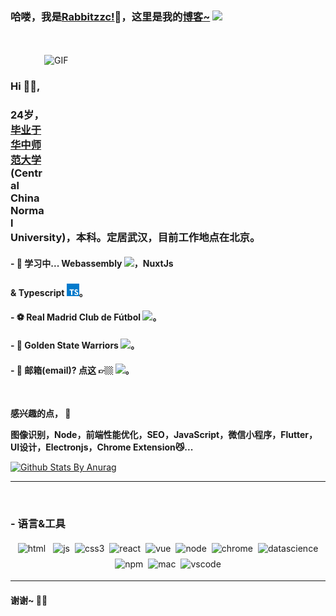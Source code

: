 ### 哈喽，我是[Rabbitzzc!](https://github.com/Rabbitzzc)👋，这里是我的[博客~](http://www.rabbitzzc.top/) ![](https://pronoun.cyou/x/y?subject=He&object=Him&height=20)
<br/>

<!-- <a href="https://www.npmjs.com/~simida">
  <img align="left" alt="npm" width="22px" src="https://github.com/Rabbitzzc/Rabbitzzc/blob/master/svgs/npm.svg" />
</a> -->

<br />

<img align="right" height="270px" width="450px" alt="GIF" src="https://github.com/Rabbitzzc/Rabbitzzc/blob/master/svgs/giphy.gif" />
<br />

### Hi 🙋‍♂️,
### 24岁，[毕业于华中师范大学](https://zh.wikipedia.org/wiki/%E5%8D%8E%E4%B8%AD%E5%B8%88%E8%8C%83%E5%A4%A7%E5%AD%A6)(Central China Normal University)，本科。定居武汉，目前工作地点在北京。


#### - 🥀 学习中... Webassembly  <code><img height="20" src="https://avatars1.githubusercontent.com/u/11578470?s=200&v=4"></code>，NuxtJs <code> <img height="20" width="16" src="https://avatars2.githubusercontent.com/u/23360933?s=200&v=4"> </code>  & Typescript <code><img height="20" src="https://raw.githubusercontent.com/github/explore/80688e429a7d4ef2fca1e82350fe8e3517d3494d/topics/typescript/typescript.png"></code>。


#### - ⚽️ Real Madrid Club de Fútbol <code><img height="20" src="https://ssl.gstatic.com/onebox/media/sports/logos/Th4fAVAZeCJWRcKoLW7koA_48x48.png"></code>。

#### - 🏀 Golden State Warriors <code><img height="20" src="https://gdc.hupucdn.com/gdc/nba/team/logo/e6d876b019135540.png"></code>。


#### - 📮 邮箱(email)? 点这 👉🏼 [<img src="https://github.com/Rabbitzzc/Rabbitzzc/blob/master/svgs/coloredBadges/svg/social/gmail.svg">](zzclovelcs@gmail.com)。


<br />


**感兴趣的点， 🙏**

**图像识别，Node，前端性能优化，SEO，JavaScript，微信小程序，Flutter，UI设计，Electronjs，Chrome Extension😼...**
<br />


[![Github Stats By Anurag](https://github-readme-stats.vercel.app/api?username=Rabbitzzc&show_icons=true&title_color=fff&icon_color=79ff97&text_color=9f9f9f&bg_color=151515)](https://github.com/anuraghazra/github-readme-stats)

*************

<br />

### - 语言&工具

<p align="center">

<!-- svg 仓库 https://github.com/MikeCodesDotNET/ColoredBadges -->

 <img src="https://github.com/Rabbitzzc/Rabbitzzc/blob/master/svgs/coloredBadges/svg/dev/languages/html.svg" alt="html" style="vertical-align:top; margin:4px">    
<img src="https://github.com/Rabbitzzc/Rabbitzzc/blob/master/svgs/coloredBadges/svg/dev/languages/js.svg" alt="js" style="vertical-align:top; margin:4px"><img src="https://github.com/Rabbitzzc/Rabbitzzc/blob/master/svgs/coloredBadges/svg/dev/languages/css3.svg" alt="css3" style="vertical-align:top; margin:4px"><img src="https://github.com/Rabbitzzc/Rabbitzzc/blob/master/svgs/coloredBadges/svg/dev/frameworks/react.svg" alt="react" style="vertical-align:top; margin:4px"><img src="https://github.com/Rabbitzzc/Rabbitzzc/blob/master/svgs/coloredBadges/svg/dev/frameworks/vue.svg" alt="vue" style="vertical-align:top; margin:4px"><img src="https://github.com/Rabbitzzc/Rabbitzzc/blob/master/svgs/coloredBadges/svg/dev/frameworks/nodejs.svg" alt="node" style="vertical-align:top; margin:4px"><img src="https://github.com/Rabbitzzc/Rabbitzzc/blob/master/svgs/coloredBadges/svg/dev/misc/chrome.svg" alt="chrome" style="vertical-align:top; margin:4px"><img src="https://github.com/Rabbitzzc/Rabbitzzc/blob/master/svgs/coloredBadges/svg/dev/misc/web.svg" alt="datascience" style="vertical-align:top; margin:4px"><img src="https://github.com/Rabbitzzc/Rabbitzzc/blob/master/svgs/coloredBadges/svg/dev/services/npm.svg" alt="npm" style="vertical-align:top; margin:4px"><img src="https://github.com/Rabbitzzc/Rabbitzzc/blob/master/svgs/coloredBadges/svg/devices/mac.svg" alt="mac" style="vertical-align:top; margin:4px"><img src="https://github.com/Rabbitzzc/Rabbitzzc/blob/master/svgs/coloredBadges/svg/dev/tools/visualstudio_code.svg" alt="vscode" style="vertical-align:top; margin:4px">

</p>

<!-- ### - Blogs 🌱

<p align="center">
<img src="https://github.com/Rabbitzzc/Rabbitzzc/blob/master/svgs/coloredBadges/svg/blogs/devto.svg">
</p> -->

<!-- ### - Podcast ⚡️
<p align="center">
  <img src="https://github.com/Rabbitzzc/Rabbitzzc/blob/master/svgs/coloredBadges/svg/streaming/podcast.svg"> 
</p> -->


***********************************

#### 谢谢~ 🙏🏼




  
